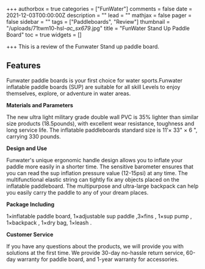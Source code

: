 +++
authorbox = true
categories = ["FunWater"]
comments = false
date = 2021-12-03T00:00:00Z
description = ""
lead = ""
mathjax = false
pager = false
sidebar = ""
tags = ["Paddleboards", "Review"]
thumbnail = "/uploads/71twm10-hsl-_ac_sx679_.jpg"
title = "FunWater Stand Up Paddle Board"
toc = true
widgets = []

+++
This is a review of the Funwater Stand up paddle board.

## Features

Funwater paddle boards is your first choice for water sports.Funwater inflatable paddle boards (SUP) are suitable for all skill Levels to enjoy themselves, explore, or adventure in water areas.

**Materials and Parameters**

The new ultra light military grade double wall PVC is 35% lighter than similar size products (18.5pounds), with excellent wear resistance, toughness and long service life. The inflatable paddleboards standard size is 11’× 33" × 6 ", carrying 330 pounds.

**Design and Use**

Funwater's unique ergonomic handle design allows you to inflate your paddle more easily in a shorter time. The sensitive barometer ensures that you can read the sup inflation pressure value (12-15psi) at any time. The multifunctional elastic string can tightly fix any objects placed on the inflatable paddleboard. The multipurpose and ultra-large backpack can help you easily carry the paddle to any of your dream places.

**Package Including**

1×inflatable paddle board, 1×adjustable sup paddle ,3×fins , 1×sup pump , 1×backpack , 1×dry bag, 1×leash .

**Customer Service**

If you have any questions about the products, we will provide you with solutions at the first time. We provide 30-day no-hassle return service, 60-day warranty for paddle board, and 1-year warranty for accessories.